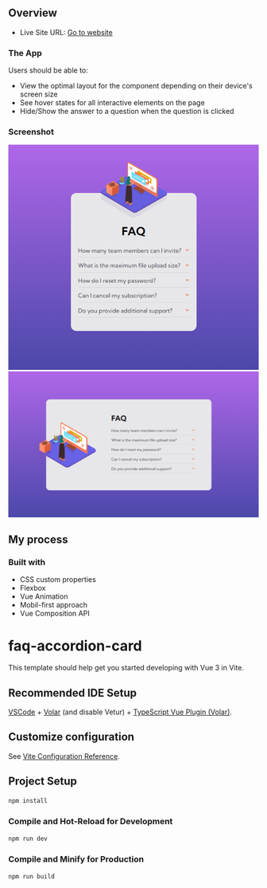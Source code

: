 ## Overview

-   Live Site URL: [Go to website](https://faq-accordion-card-main-xi-silk.vercel.app/)

### The App

Users should be able to:

-   View the optimal layout for the component depending on their device's screen size
-   See hover states for all interactive elements on the page
-   Hide/Show the answer to a question when the question is clicked

### Screenshot

![](./src/assets/images/img1.png) ![](./src/assets/images/img2.png)

## My process

### Built with

-   CSS custom properties
-   Flexbox
-   Vue Animation
-   Mobil-first approach
-   Vue Composition API

# faq-accordion-card

This template should help get you started developing with Vue 3 in Vite.

## Recommended IDE Setup

[VSCode](https://code.visualstudio.com/) + [Volar](https://marketplace.visualstudio.com/items?itemName=Vue.volar) (and disable Vetur) + [TypeScript Vue Plugin (Volar)](https://marketplace.visualstudio.com/items?itemName=Vue.vscode-typescript-vue-plugin).

## Customize configuration

See [Vite Configuration Reference](https://vitejs.dev/config/).

## Project Setup

```sh
npm install
```

### Compile and Hot-Reload for Development

```sh
npm run dev
```

### Compile and Minify for Production

```sh
npm run build
```
